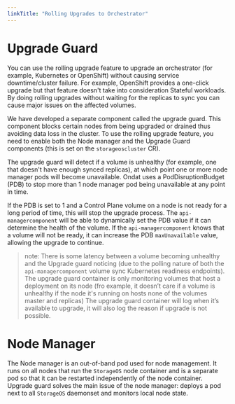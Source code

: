```yaml
---
linkTitle: "Rolling Upgrades to Orchestrator"
---
```


# Upgrade Guard

You can use the rolling upgrade feature to upgrade an orchestrator (for example, Kubernetes or OpenShift) without causing service downtime/cluster failure. For example, OpenShift provides a one-click upgrade but that feature doesn't take into consideration Stateful workloads. By doing rolling upgrades without waiting for the replicas to sync you can cause major issues on the affected volumes.

We have developed a separate component called the upgrade guard. This component blocks certain nodes from being upgraded or drained thus avoiding data loss in the cluster.
To use the rolling upgrade feature, you need to enable both the Node manager and the Upgrade Guard components (this is set on the `storageoscluster` CR).

The upgrade guard will detect if a volume is unhealthy (for example, one that doesn't have enough synced replicas), at which point one or more node manager pods will become unavailable. Ondat uses a PodDisruptionBudget (PDB) to stop more than 1 node manager pod being unavailable at any point in time.

If the PDB is set to 1 and a Control Plane volume on a node is not ready for a long period of time, this will stop the upgrade process. The `api-managercomponent` will be able to dynamically set the PDB value if it can determine the health of the volume. If the `api-managercomponent` knows that a volume will not be ready, it can increase the PDB `maxUnavailable` value, allowing the upgrade to continue.

>note: There is some latency between a volume becoming unhealthy and the Upgrade guard noticing (due to the polling nature of both the `api-managercomponent` volume sync Kubernetes readiness endpoints).
The upgrade guard container is only monitoring volumes that host a deployment on its node (fro example, it doesn’t care if a volume is unhealthy if the node it's running on hosts none of the volumes master and replicas)
The upgrade guard container will log when it’s available to upgrade, it will also log the reason if upgrade is not possible.

# Node Manager

The Node manager is an out-of-band pod used for node management.  It runs on all nodes that run the `StorageOS` node container and is a separate pod so that it can be restarted independently of the node container. Upgrade guard solves the main issue of the node manager: deploys a pod next to all `StorageOS` daemonset and monitors local node state.
